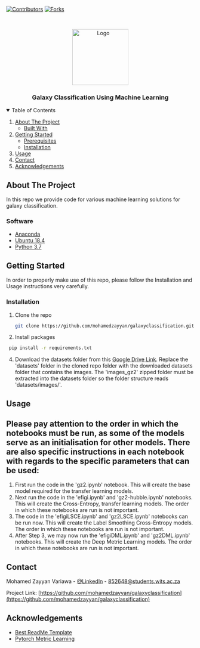<!--
*** Thanks for checking out the Best-README-Template. If you have a suggestion
*** that would make this better, please fork the repo and create a pull request
*** or simply open an issue with the tag "enhancement".
*** Thanks again! Now go create something AMAZING! :D
-->



<!-- PROJECT SHIELDS -->
<!--
*** I'm using markdown "reference style" links for readability.
*** Reference links are enclosed in brackets [ ] instead of parentheses ( ).
*** See the bottom of this document for the declaration of the reference variables
*** for contributors-url, forks-url, etc. This is an optional, concise syntax you may use.
*** https://www.markdownguide.org/basic-syntax/#reference-style-links
-->
[![Contributors][contributors-shield]][contributors-url]
[![Forks][forks-shield]][forks-url]



<!-- PROJECT LOGO -->
<br />
<p align="center">
  <a href="https://github.com/mohamedzayyan/galaxyclassification">
    <img src="logo.jpg" alt="Logo" width="150" height="150">
  </a>

  <h3 align="center">Galaxy Classification Using Machine Learning</h3>

</p>



<!-- TABLE OF CONTENTS -->
<details open="open">
  <summary>Table of Contents</summary>
  <ol>
    <li>
      <a href="#about-the-project">About The Project</a>
      <ul>
        <li><a href="#built-with">Built With</a></li>
      </ul>
    </li>
    <li>
      <a href="#getting-started">Getting Started</a>
      <ul>
        <li><a href="#prerequisites">Prerequisites</a></li>
        <li><a href="#installation">Installation</a></li>
      </ul>
    </li>
    <li><a href="#usage">Usage</a></li>
    <li><a href="#contact">Contact</a></li>
    <li><a href="#acknowledgements">Acknowledgements</a></li>
  </ol>
</details>



<!-- ABOUT THE PROJECT -->
## About The Project
In this repo we provide code for various machine learning solutions for galaxy classification. 

### Software
* [Anaconda](https://www.anaconda.com/)
* [Ubuntu 18.4](https://releases.ubuntu.com/18.04/)
* [Python 3.7](https://www.python.org/downloads/release/python-370/)


<!-- GETTING STARTED -->
## Getting Started

In order to properly make use of this repo, please follow the Installation and Usage instructions very carefully. 

### Installation

1. Clone the repo
   ```sh
   git clone https://github.com/mohamedzayyan/galaxyclassification.git
   ```
3. Install packages
  ```sh
   pip install -r requirements.txt
  ```
4. Download the datasets folder from this [Google Drive Link](https://drive.google.com/drive/folders/1vVwKTgbI9vNsAEb47KQKD7lzl1vkWiVb?usp=sharing). Replace the 'datasets' folder in the cloned repo folder with the downloaded datasets folder that contains the images. The 'images_gz2' zipped folder must be extracted into the datasets folder so the folder structure reads 'datasets/images/'.



<!-- USAGE EXAMPLES -->
## Usage
## Please pay attention to the order in which the notebooks must be run, as some of the models serve as an initialisation for other models. There are also specific instructions in each notebook with regards to the specific parameters that can be used:
1. First run the code in the 'gz2.ipynb' notebook. This will create the base model required for the transfer learning models.
2. Next run the code in the 'efigi.ipynb' and 'gz2-hubble.ipynb' notebooks. This will create the Cross-Entropy, transfer learning models. The order in which these notebooks are run is not important.
3. The code in the 'efigiLSCE.ipynb' and 'gz2LSCE.ipynb' notebooks can be run now. This will create the Label Smoothing Cross-Entropy models. The order in which these notebooks are run is not important.
4. After Step 3, we may now run the 'efigiDML.ipynb' and 'gz2DML.ipynb' notebooks. This will create the Deep Metric Learning models. The order in which these notebooks are run is not important.


<!-- CONTACT -->
## Contact

Mohamed Zayyan Variawa - [@LinkedIn](www.linkedin.com/in/mohamedzayyanvariawa) - 852648@students.wits.ac.za

Project Link: [https://github.com/mohamedzayyan/galaxyclassification](https://github.com/mohamedzayyan/galaxyclassification)



<!-- ACKNOWLEDGEMENTS -->
## Acknowledgements
* [Best ReadMe Template](https://github.com/othneildrew/Best-README-Template)
* [Pytorch Metric Learning](https://github.com/KevinMusgrave/pytorch-metric-learning)




<!-- MARKDOWN LINKS & IMAGES -->
<!-- https://www.markdownguide.org/basic-syntax/#reference-style-links -->
[contributors-shield]: https://img.shields.io/github/contributors/mohamedzayyan/galaxyclassification.svg?style=for-the-badge
[contributors-url]: https://github.com/mohamedzayyan/galaxyclassification/graphs/contributors
[forks-shield]: https://img.shields.io/github/forks/mohamedzayyan/galaxyclassification.svg?style=for-the-badge
[forks-url]: https://github.com/mohamedzayyan/galaxyclassification/network/members
[stars-shield]: https://img.shields.io/github/stars/othneildrew/Best-README-Template.svg?style=for-the-badge
[stars-url]: https://github.com/othneildrew/Best-README-Template/stargazers
[issues-shield]: https://img.shields.io/github/issues/othneildrew/Best-README-Template.svg?style=for-the-badge
[issues-url]: https://github.com/othneildrew/Best-README-Template/issues
[license-shield]: https://img.shields.io/github/license/othneildrew/Best-README-Template.svg?style=for-the-badge
[license-url]: https://github.com/othneildrew/Best-README-Template/blob/master/LICENSE.txt
[linkedin-shield]: https://img.shields.io/badge/-LinkedIn-black.svg?style=for-the-badge&logo=linkedin&colorB=555
[linkedin-url]: https://linkedin.com/in/othneildrew
[product-screenshot]: images/screenshot.png
